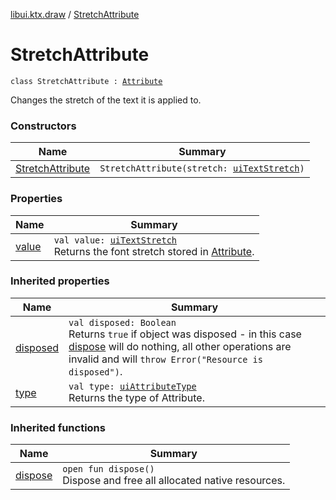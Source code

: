 [libui.ktx.draw](../README.md) / [StretchAttribute](README.md)

# StretchAttribute

`class StretchAttribute : `[`Attribute`](../-attribute/README.md)

Changes the stretch of the text it is applied to.

### Constructors

| Name | Summary |
|---|---|
| [StretchAttribute](-stretch-attribute.md) | `StretchAttribute(stretch: `[`uiTextStretch`](../../libui/ui-text-stretch.md)`)` |

### Properties

| Name | Summary |
|---|---|
| [value](value.md) | `val value: `[`uiTextStretch`](../../libui/ui-text-stretch.md)<br>Returns the font stretch stored in [Attribute](../-attribute/README.md). |

### Inherited properties

| Name | Summary |
|---|---|
| [disposed](../../libui.ktx/-disposable/disposed.md) | `val disposed: Boolean`<br>Returns `true` if object was disposed - in this case [dispose](../../libui.ktx/-disposable/dispose.md) will do nothing, all other operations are invalid and will `throw Error("Resource is disposed")`. |
| [type](../-attribute/type.md) | `val type: `[`uiAttributeType`](../../libui/ui-attribute-type.md)<br>Returns the type of Attribute. |

### Inherited functions

| Name | Summary |
|---|---|
| [dispose](../../libui.ktx/-disposable/dispose.md) | `open fun dispose()`<br>Dispose and free all allocated native resources. |
